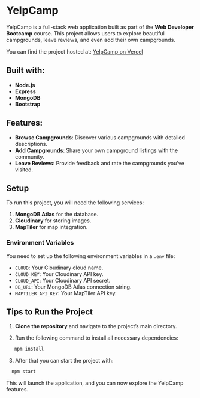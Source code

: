 # YelpCamp

YelpCamp is a full-stack web application built as part of the **Web Developer Bootcamp** course. This project allows users to explore beautiful campgrounds, leave reviews, and even add their own campgrounds.

You can find the project hosted at: [YelpCamp on Vercel](https://yelpcamp-roan.vercel.app/)

## Built with:
- **Node.js**
- **Express**
- **MongoDB**
- **Bootstrap**

## Features:
- **Browse Campgrounds**: Discover various campgrounds with detailed descriptions.
- **Add Campgrounds**: Share your own campground listings with the community.
- **Leave Reviews**: Provide feedback and rate the campgrounds you've visited.

## Setup

To run this project, you will need the following services:

1. **MongoDB Atlas** for the database.
2. **Cloudinary** for storing images.
3. **MapTiler** for map integration.

### Environment Variables
You need to set up the following environment variables in a `.env` file:

- `CLOUD`: Your Cloudinary cloud name.
- `CLOUD_KEY`: Your Cloudinary API key.
- `CLOUD_API`: Your Cloudinary API secret.
- `DB_URL`: Your MongoDB Atlas connection string.
- `MAPTILER_API_KEY`: Your MapTiler API key.

## Tips to Run the Project

1. **Clone the repository** and navigate to the project’s main directory.

2. Run the following command to install all necessary dependencies:
```bash
   npm install
```
3. After that you can start the project with:
```bash
  npm start
```
This will launch the application, and you can now explore the YelpCamp features.
